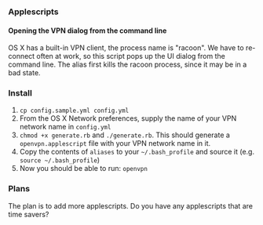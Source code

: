 ### Applescripts

#### Opening the VPN dialog from the command line

OS X has a built-in VPN client, the process name is "racoon". We have to re-connect often at work, so this script pops up the UI dialog from the command line. The alias first kills the racoon process, since it may be in a bad state.

### Install

  1. `cp config.sample.yml config.yml`
  2. From the OS X Network preferences, supply the name of your VPN network name in `config.yml`
  3. `chmod +x generate.rb` and `./generate.rb`. This should generate a `openvpn.applescript` file with your VPN network name in it.
  4. Copy the contents of `aliases` to your `~/.bash_profile` and source it (e.g. `source ~/.bash_profile`)
  5. Now you should be able to run: `openvpn`

### Plans

The plan is to add more applescripts. Do you have any applescripts that are time savers?
